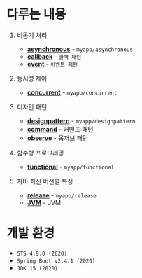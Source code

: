 # 다루는 내용
1. 비동기 처리
   - [**asynchronous**](./src/main/java/myapp/asynchronous) - `myapp/asynchronous`
   - [**callback**](./src/main/java/myapp/asynchronous/callback) - `콜백 패턴`
   - [**event**](./src/main/java/myapp/asynchronous/event) - `이벤트 패턴`

1. 동시성 제어
   - [**concurrent**](./src/main/java/myapp/concurrent) - `myapp/concurrent`

1. 디자인 패턴
   - [**designpattern**](./src/main/java/myapp/designpattern) - `myapp/designpattern`
   - [**command**](./src/main/java/myapp/designpattern/command) - 커맨드 패턴
   - [**observe**](./src/main/java/myapp/designpattern/observe) - 옵저브 패턴

1. 함수형 프로그래밍
   - [**functional**](./src/main/java/myapp/functional) - `myapp/functional`

1. 자바 최신 버전별 특징
   - [**release**](./src/main/java/myapp/release) - `myapp/release`
   - [**JVM**](./tree/master/docs) - JVM

# 개발 환경
   - `STS 4.9.0 (2020)`  
   - `Spring Boot v2.4.1 (2020)`  
   - `JDK 15 (2020)`  

